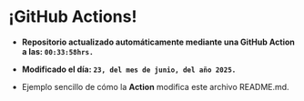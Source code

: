 # ¡GitHub Actions!
* **Repositorio actualizado automáticamente mediante una GitHub Action a las: `00:33:58hrs.`**
* **Modificado el día: `23, del mes de junio, del año 2025.`**

* Ejemplo sencillo de cómo la **Action** modifica este archivo README.md.
